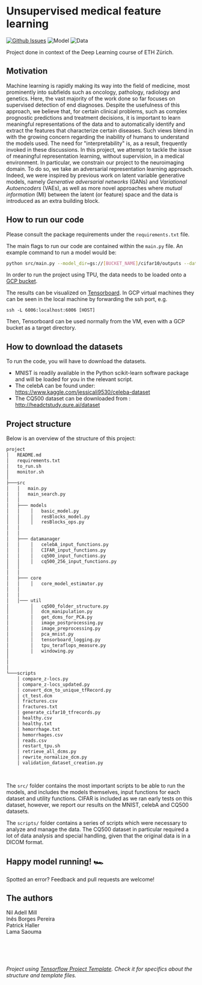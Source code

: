 # Unsupervised medical feature learning

[![Github Issues](https://img.shields.io/github/issues/niladell/unsupervised-medical-learning.svg)](https://github.com/niladell/unsupervised-medical-learning/issues) 
![Model](https://img.shields.io/badge/Model%20on%20TPU-passing-green.svg)
![Data](https://img.shields.io/badge/Dataloader%20for%20TPU-passing-green.svg)

Project done in context of the Deep Learning course of ETH Zürich.

## Motivation
Machine learning is rapidly making its way into the field of medicine, most prominently into subfields such as oncology, 
pathology, radiology and genetics. Here, the vast majority of the work done so far focuses on supervised detection of 
end diagnoses. 
Despite the usefulness of this approach, we believe that, for certain clinical problems, such as complex prognostic 
predictions and treatment decisions, it is important to learn meaningful representations of the data and to 
automatically identify and extract the features that characterize certain diseases. Such views blend in with the 
growing concern regarding the inability of humans to understand the models used. The need for "interpretability" is, 
as a result, frequently invoked in these discussions.
In this project, we attempt to tackle the issue of meaningful representation learning, without supervision, in a 
medical environment. In particular, we constrain our project to the neuroimaging domain. To do so, we take an 
adversarial representation learning approach. Indeed, we were inspired by previous work on latent variable generative 
models, namely _Generative adversarial networks_ (GANs) and _Variational Autoencoders_ (VAEs), as well as more novel 
approaches where _mutual information_ (MI) between the latent (or feature) space and the data is introduced as an 
extra building block.

## How to run our code

Please consult the package requirements under the ```requirements.txt``` file.

The main flags to run our code are contained within the ```main.py``` file.
An example command to run a model would be:
```bash
python src/main.py --model_dir=gs://[BUCKET_NAME]/cifar10/outputs --data_dir=gs://[BUCKET_NAME]/cifar10/data  --tpu=[TPU_NAME] --dataset=[DATASET]
```

In order to run the project using TPU, the data needs to be loaded onto a [GCP bucket](https://cloud.google.com/storage/docs/creating-buckets). 

The results can be visualized on [Tensorboard](https://www.tensorflow.org/guide/summaries_and_tensorboard). In GCP virtual machines they can be seen in the local machine by forwarding the ssh port, e.g.

```ssh -L 6006:localhost:6006 [HOST]```

Then, Tensorboard can be used normally from the VM, even with a GCP bucket as a target directory.

## How to download the datasets
To run the code, you will have to download the datasets.
* MNIST is readily available in the Python scikit-learn software package and will be loaded 
for you in the relevant script.
* The celebA can be found under: https://www.kaggle.com/jessicali9530/celeba-dataset
* The CQ500 dataset can be downloaded from : http://headctstudy.qure.ai/dataset


## Project structure

Below is an overview of the structure of this project:

```bash
project
│   README.md
│   requirements.txt
│   to_run.sh
│   monitor.sh
│
├───src
│   │   main.py
│   │   main_search.py
│   │
│   ├─── models
│   │    │   basic_model.py
│   │    │   resBlocks_model.py
│   │    │   resBlocks_ops.py
│   │
│   │
│   ├─── datamanager
│   │    │   celebA_input_functions.py
│   │    │   CIFAR_input_functions.py
│   │    │   cq500_input_functions.py
│   │    │   cq500_256_input_functions.py
│   │
│   │
│   ├─── core
│   │    │   core_model_estimator.py
│   │
│   │ 
│   │─── util 
│        │   cq500_folder_structure.py
│        │   dcm_manipulation.py
│        │   get_dcms_for_PCA.py
│        │   image_postprocessing.py
│        │   image_preprocessing.py
│        │   pca_mnist.py
│        │   tensorboard_logging.py
│        │   tpu_teraflops_measure.py
│        │   windowing.py
│
│
│
└───scripts
    │ compare_z-locs.py
    │ compare_z-locs_updated.py
    │ convert_dcm_to_unique_tfRecord.py
    │ ct_test.dcm
    │ fractures.csv
    │ fractures.txt
    │ generate_cifar10_tfrecords.py
    │ healthy.csv
    │ healthy.txt
    │ hemorrhage.txt
    │ hemorrhages.csv
    │ reads.csv
    │ restart_tpu.sh
    │ retrieve_all_dcms.py
    │ rewrite_normalize_dcm.py
    │ validation_dataset_creation.py
    
    
```

The ```src/``` folder contains the most important scripts to be able to run the models,
and includes the models themselves, input functions for each dataset and utility functions. 
CIFAR is included as we ran early tests on this dataset, however, we report our results 
on the MNIST, celebA and CQ500 datasets.

The ```scripts/``` folder contains a series of scripts which were necessary to analyze and
manage the data. The CQ500 dataset in particular required a lot of data analysis and special
handling, given that the original data is in a DICOM format.

## Happy model running! 🏎
Spotted an error? Feedback and pull requests are welcome!


## The authors
Nil Adell Mill  
Inês Borges Pereira  
Patrick Haller  
Lama Saouma  


&nbsp; 

&nbsp;

###### _Project using [Tensorflow Project Template](https://github.com/niladell/tensorflow-project-template). Check it for specifics about the structure and template files._
